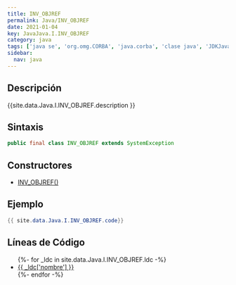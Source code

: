 ```yaml
---
title: INV_OBJREF
permalink: Java/INV_OBJREF
date: 2021-01-04
key: JavaJava.I.INV_OBJREF
category: java
tags: ['java se', 'org.omg.CORBA', 'java.corba', 'clase java', 'JDKJava 1.2']
sidebar: 
  nav: java
---
```


## Descripción
{{site.data.Java.I.INV_OBJREF.description }}

## Sintaxis
~~~java
public final class INV_OBJREF extends SystemException
~~~

## Constructores
* [INV_OBJREF()](/Java/INV_OBJREF/INV_OBJREF/)

## Ejemplo
~~~java
{{ site.data.Java.I.INV_OBJREF.code}}
~~~

## Líneas de Código
<ul>
{%- for _ldc in site.data.Java.I.INV_OBJREF.ldc -%}
   <li>
       <a href="{{_ldc['url'] }}">{{ _ldc['nombre'] }}</a>
   </li>
{%- endfor -%}
</ul>
